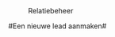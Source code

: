 <properties>
	<page>
		<title>Relatiebeheer</title>
	</page>
	<menu>
		<position>Relatiebeheer 
		<title>Introductie</title>
	</menu>
</properties>

#Een nieuwe lead aanmaken#
<description>
